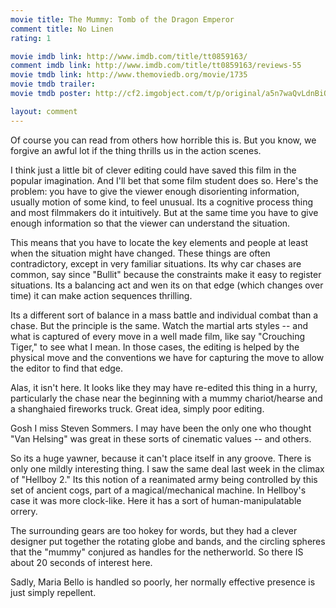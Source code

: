 ```yaml
---
movie title: The Mummy: Tomb of the Dragon Emperor
comment title: No Linen
rating: 1

movie imdb link: http://www.imdb.com/title/tt0859163/
comment imdb link: http://www.imdb.com/title/tt0859163/reviews-55
movie tmdb link: http://www.themoviedb.org/movie/1735
movie tmdb trailer: 
movie tmdb poster: http://cf2.imgobject.com/t/p/original/a5n7waQvLdnBiQFGROYuTBWJN6u.jpg

layout: comment
---
```


Of course you can read from others how horrible this is. But you know, we forgive an awful lot if the thing thrills us in the action scenes.

I think just a little bit of clever editing could have saved this film in the popular imagination. And I'll bet that some film student does so. Here's the problem: you have to give the viewer enough disorienting information, usually motion of some kind, to feel unusual. Its a cognitive process thing and most filmmakers do it intuitively. But at the same time you have to give enough information so that the viewer can understand the situation. 

This means that you have to locate the key elements and people at least when the situation might have changed. These things are often contradictory, except in very familiar situations. Its why car chases are common, say since "Bullit" because the constraints make it easy to register situations. Its a balancing act and wen its on that edge (which changes over time) it can make action sequences thrilling.

Its a different sort of balance in a mass battle and individual combat than a chase. But the principle is the same. Watch the martial arts styles -- and what is captured of every move in a well made film, like say "Crouching Tiger," to see what I mean. In those cases, the editing is helped by the physical move and the conventions we have for capturing the move to allow the editor to find that edge.

Alas, it isn't here. It looks like they may have re-edited this thing in a hurry, particularly the chase near the beginning with a mummy chariot/hearse and a shanghaied fireworks truck. Great idea, simply poor editing.

Gosh I miss Steven Sommers. I may have been the only one who thought "Van Helsing" was great in these sorts of cinematic values -- and others.

So its a huge yawner, because it can't place itself in any groove. There is only one mildly interesting thing. I saw the same deal last week in the climax of "Hellboy 2." Its this notion of a reanimated army being controlled by this set of ancient cogs, part of a magical/mechanical machine. In Hellboy's case it was more clock-like. Here it has a sort of human-manipulatable orrery. 

The surrounding gears are too hokey for words, but they had a clever designer put together the rotating globe and bands, and the circling spheres that the "mummy" conjured as handles for the netherworld. So there IS about 20 seconds of interest here.

Sadly, Maria Bello is handled so poorly, her normally effective presence is just simply repellent.
